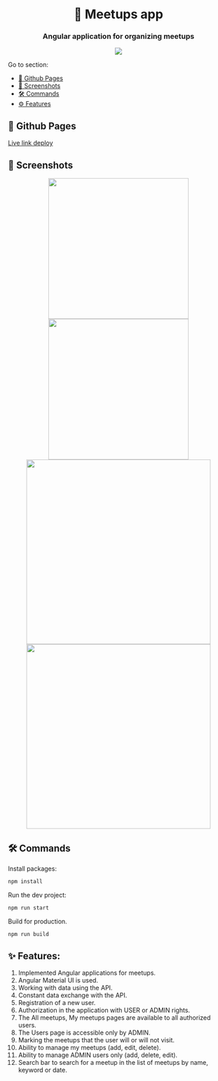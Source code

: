 <h1 align="center">📅 Meetups app</h1>

<h3 align="center">Angular application for organizing meetups</h3>

<p align="center">
  <a href="https://skillicons.dev">
    <img src="https://skillicons.dev/icons?i=angular,typescript,scss" />
  </a>
</p>

<p>Go to section:</p>
<ul>
    <li><a href="#gh-pages">🔗 Github Pages</a></li>
    <li><a href="#screenshots">📸 Screenshots</a></li>
    <li><a href="#commands">🛠 Commands</a></li>
    <li><a href="#features">⚙️ Features</a></li>
</ul>

<h2 id="gh-pages">🔗 Github Pages</h2>

[Live link deploy](https://safym.github.io/meetups/)

<h2 id="screenshots">📸 Screenshots</h2>
<div align="center">
    <img height="320px" src="https://github.com/safym/meetups/assets/99616798/f392291b-d003-4706-80c6-497ac39c7636" />
    <img height="320px" src="https://github.com/safym/meetups/assets/99616798/9488713d-2c0e-4bc7-acb0-8cea48c844b8" />
</div>

<div align="center">
    <img height="420px" src="https://github.com/safym/green-api-client/assets/99616798/c0ca5a90-377d-4668-9a92-79da06b8d011" />
</div>

<div align="center">
    <img height="420px" src="https://github.com/safym/green-api-client/assets/99616798/dd2adedc-c85b-4b2f-b60f-9f18aea98224" />
</div>


<h2 id="commands">🛠 Commands</h2>

Install packages:
```bash
npm install
```

Run the dev project:
```bash
npm run start
```

Build for production.

```bash
npm run build
```

<h2 id="features">✨ Features:</h2>

1. Implemented Angular applications for meetups.
2. Angular Material UI is used.
3. Working with data using the API.
4. Constant data exchange with the API.
5. Registration of a new user.
6. Authorization in the application with USER or ADMIN rights.
7. The All meetups, My meetups pages are available to all authorized users.
8. The Users page is accessible only by ADMIN.
9. Marking the meetups that the user will or will not visit.
10. Ability to manage my meetups (add, edit, delete).
11. Ability to manage ADMIN users only (add, delete, edit).
12. Search bar to search for a meetup in the list of meetups by name, keyword or date.
